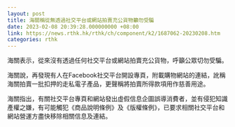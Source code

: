 ```yaml
---
layout: post
title: 海關稱從無透過社交平台或網站拍賣充公貨物籲勿受騙
date: 2023-02-08 20:39:28.000000000 +08:00
link: https://news.rthk.hk/rthk/ch/component/k2/1687062-20230208.htm
categories: rthk
---
```


海關表示，從來沒有透過任何社交平台或網站拍賣充公貨物，呼籲公眾切勿受騙。

海關說，再發現有人在Facebook社交平台開設專頁，附載購物網站的連結，訛稱海關拍賣一批扣押的走私電子產品，更聲稱將拍賣所得款項用作慈善用途。

海關指出，有關社交平台專頁和網站發出虛假信息企圖誤導消費者，並有侵犯知識產權之嫌，有可能觸犯《商品說明條例》及《版權條例》，已要求相關社交平台和網站營運方盡快移除相關信息及連結。
